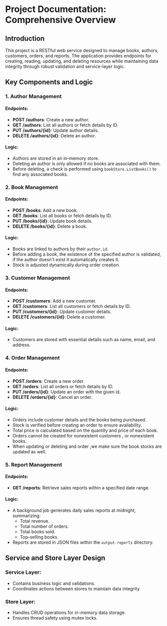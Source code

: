 # Project Documentation: Comprehensive Overview

## Introduction

This project is a RESTful web service designed to manage books, authors, customers, orders, and reports. The application provides endpoints for creating, reading, updating, and deleting resources while maintaining data integrity through robust validation and service-layer logic.

## Key Components and Logic

### 1. Author Management

#### Endpoints:
- **POST /authors**: Create a new author.
- **GET /authors**: List all authors or fetch details by ID.
- **PUT /authors/{id}**: Update author details.
- **DELETE /authors/{id}**: Delete an author.

#### Logic:
- Authors are stored in an in-memory store.
- Deleting an author is only allowed if no books are associated with them.
- Before deleting, a check is performed using `bookStore.ListBooks()` to find any associated books.

### 2. Book Management

#### Endpoints:
- **POST /books**: Add a new book.
- **GET /books**: List all books or fetch details by ID.
- **PUT /books/{id}**: Update book details.
- **DELETE /books/{id}**: Delete a book.

#### Logic:
- Books are linked to authors by their `author.id`.
- Before adding a book, the existence of the specified author is validated, if the author doesn't exist it automatically creates it.
- Stock is adjusted dynamically during order creation.

### 3. Customer Management

#### Endpoints:
- **POST /customers**: Add a new customer.
- **GET /customers**: List all customers or fetch details by ID.
- **PUT /customers/{id}**: Update customer details.
- **DELETE /customers/{id}**: Delete a customer.

#### Logic:
- Customers are stored with essential details such as name, email, and address.


### 4. Order Management

#### Endpoints:
- **POST /orders**: Create a new order.
- **GET /orders**: List all orders or fetch details by ID.
- **PUT /orders/{id}**: Update an order with the given id.
- **DELETE /orders/{id}**: Cancel an order.

#### Logic:
- Orders include customer details and the books being purchased.
- Stock is verified before creating an order to ensure availability.
- Total price is calculated based on the quantity and price of each book.
- Orders cannot be created for nonexistent customers , or nonexistent books.
- When updating or deleting and order ,we make sure the book stocks are updated as well.

### 5. Report Management

#### Endpoints:
- **GET /reports**: Retrieve sales reports within a specified date range.

#### Logic:
- A background job generates daily sales reports at midnight, summarizing:
  - Total revenue.
  - Total number of orders.
  - Total books sold.
  - Top-selling books.
- Reports are stored in JSON files within the `output-reports` directory.

## Service and Store Layer Design

### Service Layer:
- Contains business logic and validations.
- Coordinates actions between stores to maintain data integrity.

### Store Layer:
- Handles CRUD operations for in-memory data storage.
- Ensures thread safety using mutex locks.
